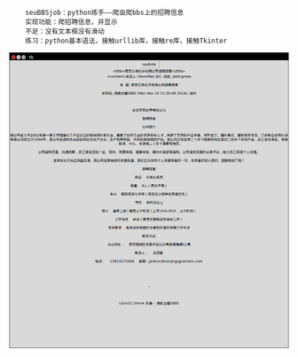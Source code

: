 		seuBBSjob：python练手——爬虫爬bbs上的招聘信息
		实现功能：爬招聘信息，并显示
		不足：没有文本框没有滑动
		练习：python基本语法，接触urllib库，接触re库，接触Tkinter
![image](https://github.com/tangsancai/pythonTest/blob/master/seuBBSjob/5.png)

